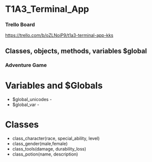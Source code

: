 # T1A3_Terminal_App

### Trello Board
https://trello.com/b/oZLNoiP9/t1a3-terminal-app-kks

## Classes, objects, methods, variables $global

### Adventure Game

# Variables and $Globals
- $global_unicodes - 
- $global_var -
  
# Classes
- class_character(race, special_ability, level)
- class_gender(male,female)
- class_tools(damage, durability_loss)
- class_potion(name, description)

